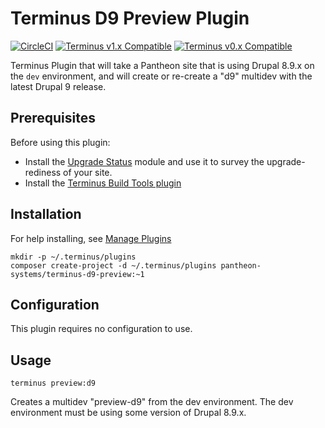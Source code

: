 # Terminus D9 Preview Plugin

[![CircleCI](https://circleci.com/gh/pantheon-systems/terminus-secrets-plugin.svg?style=shield)](https://circleci.com/gh/pantheon-systems/terminus-secrets-plugin)
[![Terminus v1.x Compatible](https://img.shields.io/badge/terminus-v1.x-green.svg)](https://github.com/pantheon-systems/terminus-secrets-plugin/tree/1.x)
[![Terminus v0.x Compatible](https://img.shields.io/badge/terminus-v0.x-green.svg)](https://github.com/pantheon-systems/terminus-secrets-plugin/tree/0.x)

Terminus Plugin that will take a Pantheon site that is using Drupal 8.9.x on the `dev` environment, and will create or re-create a "d9" multidev with the latest Drupal 9 release.

## Prerequisites
Before using this plugin:

- Install the [Upgrade Status](https://drupal.org/project/upgrade_status) module and use it to survey the upgrade-rediness of your site.
- Install the [Terminus Build Tools plugin](https://github.com/pantheon-systems/terminus-build-tools-plugin)

## Installation
For help installing, see [Manage Plugins](https://pantheon.io/docs/terminus/plugins/)
```
mkdir -p ~/.terminus/plugins
composer create-project -d ~/.terminus/plugins pantheon-systems/terminus-d9-preview:~1
```

## Configuration

This plugin requires no configuration to use.

## Usage
```
terminus preview:d9
```

Creates a multidev "preview-d9" from the dev environment. The dev environment must be using some version of Drupal 8.9.x.
